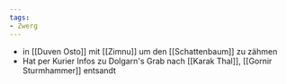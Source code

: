 ```yaml
---
tags:
- Zwerg
---
```


- in [[Duven Osto]]  mit [[Zimnu]] um den [[Schattenbaum]] zu zähmen
- Hat per Kurier Infos zu Dolgarn's Grab nach [[Karak Thal]], [[Gornir Sturmhammer]] entsandt
